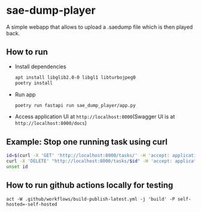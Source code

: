 # sae-dump-player
A simple webapp that allows to upload a .saedump file which is then played back.

## How to run
- Install dependencies
  ```sh
  apt install libglib2.0-0 libgl1 libturbojpeg0
  poetry install
  ```
- Run app
  ```sh
  poetry run fastapi run sae_dump_player/app.py
  ```
- Access application UI at `http://localhost:8000`(Swagger UI is at `http://localhost:8000/docs`)

## Example: Stop one running task using curl
```sh
id=$(curl -X 'GET' 'http://localhost:8000/tasks/' -H 'accept: application/json' | jq -r '[.tasks[] | select(.status == "running")][0].id') && \
curl -X 'DELETE' "http://localhost:8000/tasks/$id" -H 'accept: application' && \
unset id
```

## How to run github actions locally for testing
`act -W .github/workflows/build-publish-latest.yml -j 'build' -P self-hosted=-self-hosted`
